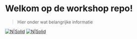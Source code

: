 # Welkom op de workshop repo!

> Hier onder wat belangrijke informatie

[![N|Solid](https://pbs.twimg.com/media/EsHIaOiXEAEIg-k?format=jpg&name=medium)]()
[![N|Solid](https://cdn.discordapp.com/attachments/423386344618721280/806901212237922354/ytitd72wz2b11.png)]()

